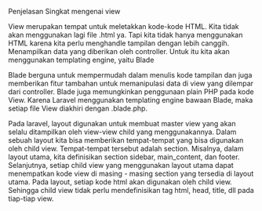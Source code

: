 Penjelasan Singkat mengenai view

View merupakan tempat untuk meletakkan kode-kode HTML. Kita tidak akan 
menggunakan lagi file .html ya. Tapi kita tidak hanya menggunakan HTML karena kita perlu 
menghandle tampilan dengan lebih canggih. Menampilkan data yang diberikan oleh controller. 
Untuk itu kita akan menggunakan templating engine, yaitu Blade

Blade berguna untuk mempermudah dalam 
menulis kode tampilan dan juga memberikan fitur tambahan untuk memanipulasi data di view 
yang dilempar dari controller. Blade juga memungkinkan penggunaan plain PHP pada kode View. 
Karena Laravel menggunakan templating engine bawaan Blade, maka setiap file View diakhiri 
dengan .blade.php.

Pada laravel, layout digunakan untuk membuat master view yang akan selalu ditampilkan oleh 
view-view child yang menggunakannya. Dalam sebuah layout kita bisa memberikan tempat-tempat 
yang bisa digunakan oleh child view. Tempat-tempat tersebut adalah section. Misalnya, 
dalam layout utama, kita definisikan section sidebar, main_content, dan footer. Selanjutnya, 
setiap child view yang menggunakan layout utama dapat menempatkan kode view di 
masing - masing section yang tersedia di layout utama. Pada layout, setiap kode html akan digunakan oleh 
child view. Sehingga child view tidak perlu mendefinisikan tag html, head, title, dll pada tiap-tiap 
view.